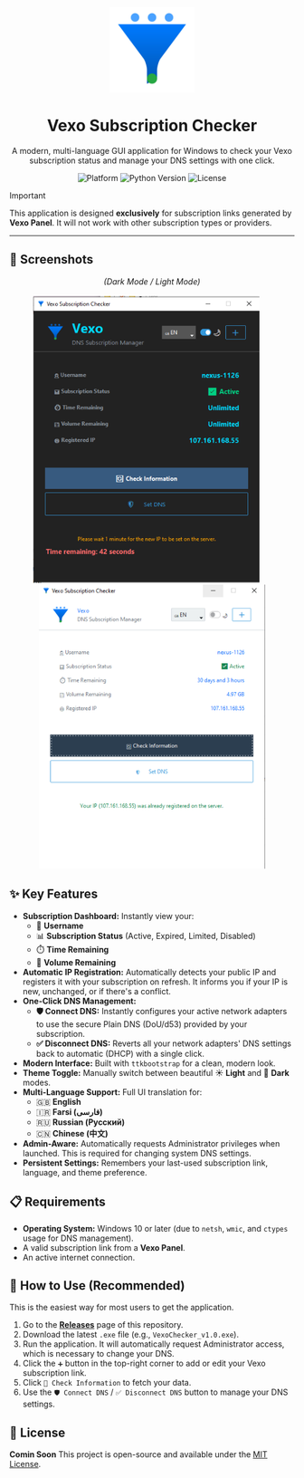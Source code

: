 <p align="center">
  <img src="./logo.jpg" alt="Vexo Subscription Checker Logo" width="150"/>
</p>

<h1 align="center">Vexo Subscription Checker</h1>

<p align="center">
  A modern, multi-language GUI application for Windows to check your Vexo subscription status and manage your DNS settings with one click.
</p>

<p align="center">
  <img alt="Platform" src="https://img.shields.io/badge/platform-Windows-orange.svg">
  <img alt="Python Version" src="https://img.shields.io/badge/python-3.7+-blue.svg">
  <img alt="License" src="https://img.shields.io/badge/license-MIT-green.svg">
</p>

> [!IMPORTANT]
> This application is designed **exclusively** for subscription links generated by **Vexo Panel**. It will not work with other subscription types or providers.

---

## 📸 Screenshots

<p align="center">
  <em>(Dark Mode / Light Mode)</em>
  <br><br>
  <img src="./dark.PNG" alt="Dark Mode Screenshot" width="400"/>
  &nbsp;&nbsp;&nbsp;&nbsp;
  <img src="./light.png" alt="Light Mode Screenshot" width="400"/>
</p>


## ✨ Key Features

* **Subscription Dashboard:** Instantly view your:
    * 👤 **Username**
    * 📊 **Subscription Status** (Active, Expired, Limited, Disabled)
    * ⏱️ **Time Remaining**
    * 💾 **Volume Remaining**
* **Automatic IP Registration:** Automatically detects your public IP and registers it with your subscription on refresh. It informs you if your IP is new, unchanged, or if there's a conflict.
* **One-Click DNS Management:**
    * **🛡️ Connect DNS:** Instantly configures your active network adapters to use the secure Plain DNS (DoU/d53) provided by your subscription.
    * **✅ Disconnect DNS:** Reverts all your network adapters' DNS settings back to automatic (DHCP) with a single click.
* **Modern Interface:** Built with `ttkbootstrap` for a clean, modern look.
* **Theme Toggle:** Manually switch between beautiful ☀️ **Light** and 🌙 **Dark** modes.
* **Multi-Language Support:** Full UI translation for:
    * 🇬🇧 **English**
    * 🇮🇷 **Farsi (فارسی)**
    * 🇷🇺 **Russian (Русский)**
    * 🇨🇳 **Chinese (中文)**
* **Admin-Aware:** Automatically requests Administrator privileges when launched. This is required for changing system DNS settings.
* **Persistent Settings:** Remembers your last-used subscription link, language, and theme preference.

## 📋 Requirements

* **Operating System:** Windows 10 or later (due to `netsh`, `wmic`, and `ctypes` usage for DNS management).
* A valid subscription link from a **Vexo Panel**.
* An active internet connection.

## 🚀 How to Use (Recommended)

This is the easiest way for most users to get the application.

1.  Go to the [**Releases**](https://github.com/YOUR_USERNAME/YOUR_REPO/releases) page of this repository.
2.  Download the latest `.exe` file (e.g., `VexoChecker_v1.0.exe`).
3.  Run the application. It will automatically request Administrator access, which is necessary to change your DNS.
4.  Click the `➕` button in the top-right corner to add or edit your Vexo subscription link.
5.  Click `🔄 Check Information` to fetch your data.
6.  Use the `🛡️ Connect DNS` / `✅ Disconnect DNS` button to manage your DNS settings.

## 📄 License
**Comin Soon**
This project is open-source and available under the [MIT License](LICENSE).
